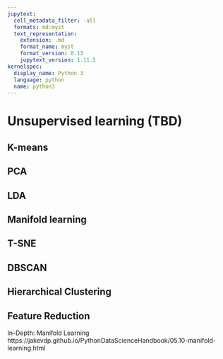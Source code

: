 ```yaml
---
jupytext:
  cell_metadata_filter: -all
  formats: md:myst
  text_representation:
    extension: .md
    format_name: myst
    format_version: 0.13
    jupytext_version: 1.11.5
kernelspec:
  display_name: Python 3
  language: python
  name: python3
---
```


# Unsupervised learning (TBD)

## K-means

## PCA

## LDA

## Manifold learning

## T-SNE

## DBSCAN

## Hierarchical Clustering 

## Feature Reduction

<div>
In-Depth: Manifold Learning
https://jakevdp.github.io/PythonDataScienceHandbook/05.10-manifold-learning.html


</div>